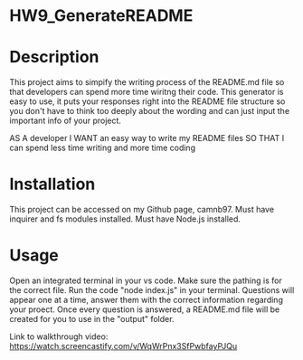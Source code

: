 # HW9_GenerateREADME

# Description

This project aims to simpify the writing process of the README.md file so that developers can spend more time wiritng their code. This generator is easy to use, it puts your responses right into the README file structure so you don't have to think too deeply about the wording and can just input the important info of your project.

AS A developer
I WANT an easy way to write my README files
SO THAT I can spend less time writing and more time coding

# Installation

This project can be accessed on my Github page, camnb97. 
Must have inquirer and fs modules installed.
Must have Node.js installed.

# Usage

Open an integrated terminal in your vs code.
Make sure the pathing is for the correct file.
Run the code "node index.js" in your terminal.
Questions will appear one at a time, answer them with the correct information regarding your proect.
Once every question is answered, a README.md file will be created for you to use in the "output" folder.

Link to walkthrough video: 
https://watch.screencastify.com/v/WqWrPnx3SfPwbfayPJQu 